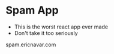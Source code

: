 # Spam App

- This is the worst react app ever made
- Don't take it too seriously

spam.ericnavar.com
